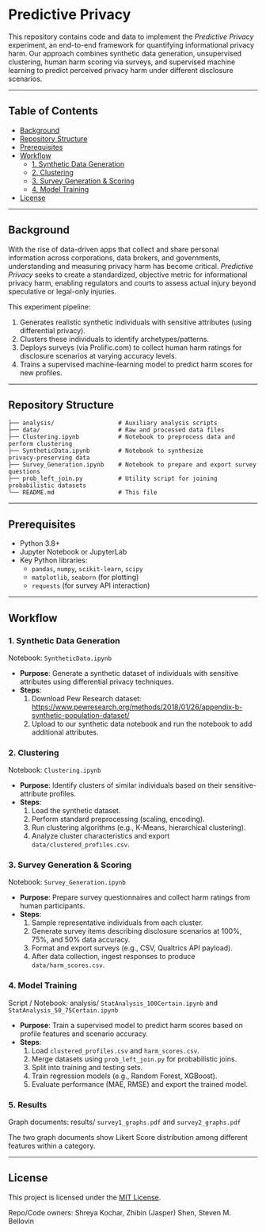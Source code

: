# Predictive Privacy

This repository contains code and data to implement the _Predictive Privacy_ experiment, an end-to-end framework for quantifying informational privacy harm. Our approach combines synthetic data generation, unsupervised clustering, human harm scoring via surveys, and supervised machine learning to predict perceived privacy harm under different disclosure scenarios.

---

## Table of Contents

- [Background](#background)
- [Repository Structure](#repository-structure)
- [Prerequisites](#prerequisites)
- [Workflow](#workflow)
  - [1. Synthetic Data Generation](#1-synthetic-data-generation)
  - [2. Clustering](#2-clustering)
  - [3. Survey Generation & Scoring](#3-survey-generation--scoring)
  - [4. Model Training](#4-model-training)
- [License](#license)

---

## Background

With the rise of data-driven apps that collect and share personal information across corporations, data brokers, and governments, understanding and measuring privacy harm has become critical. _Predictive Privacy_ seeks to create a standardized, objective metric for informational privacy harm, enabling regulators and courts to assess actual injury beyond speculative or legal-only injuries.

This experiment pipeline:
1. Generates realistic synthetic individuals with sensitive attributes (using differential privacy).
2. Clusters these individuals to identify archetypes/patterns.
3. Deploys surveys (via Prolific.com) to collect human harm ratings for disclosure scenarios at varying accuracy levels.
4. Trains a supervised machine-learning model to predict harm scores for new profiles.

---

## Repository Structure

```text
├── analysis/                  # Auxiliary analysis scripts
├── data/                      # Raw and processed data files
├── Clustering.ipynb           # Notebook to preprocess data and perform clustering
├── SyntheticData.ipynb        # Notebook to synthesize privacy‑preserving data
├── Survey_Generation.ipynb    # Notebook to prepare and export survey questions
├── prob_left_join.py          # Utility script for joining probabilistic datasets
└── README.md                  # This file
```

---

## Prerequisites

- Python 3.8+
- Jupyter Notebook or JupyterLab
- Key Python libraries:
  - `pandas`, `numpy`, `scikit-learn`, `scipy`
  - `matplotlib`, `seaborn` (for plotting)
  - `requests` (for survey API interaction)

---

## Workflow

### 1. Synthetic Data Generation

Notebook: `SyntheticData.ipynb`

- **Purpose**: Generate a synthetic dataset of individuals with sensitive attributes using differential privacy techniques.
- **Steps**:
  1. Download Pew Research dataset: https://www.pewresearch.org/methods/2018/01/26/appendix-b-synthetic-population-dataset/
  2. Upload to our synthetic data notebook and run the notebook to add additional attributes.

### 2. Clustering

Notebook: `Clustering.ipynb`

- **Purpose**: Identify clusters of similar individuals based on their sensitive-attribute profiles.
- **Steps**:
  1. Load the synthetic dataset.
  2. Perform standard preprocessing (scaling, encoding).
  3. Run clustering algorithms (e.g., K‑Means, hierarchical clustering).
  4. Analyze cluster characteristics and export `data/clustered_profiles.csv`.

### 3. Survey Generation & Scoring

Notebook: `Survey_Generation.ipynb`

- **Purpose**: Prepare survey questionnaires and collect harm ratings from human participants.
- **Steps**:
  1. Sample representative individuals from each cluster.
  2. Generate survey items describing disclosure scenarios at 100%, 75%, and 50% data accuracy.
  3. Format and export surveys (e.g., CSV, Qualtrics API payload).
  4. After data collection, ingest responses to produce `data/harm_scores.csv`.

### 4. Model Training

Script / Notebook: analysis/ `StatAnalysis_100Certain.ipynb` and `StatAnalysis_50_75Certain.ipynb`

- **Purpose**: Train a supervised model to predict harm scores based on profile features and scenario accuracy.
- **Steps**:
  1. Load `clustered_profiles.csv` and `harm_scores.csv`.
  2. Merge datasets using `prob_left_join.py` for probabilistic joins.
  3. Split into training and testing sets.
  4. Train regression models (e.g., Random Forest, XGBoost).
  5. Evaluate performance (MAE, RMSE) and export the trained model.

### 5. Results

Graph documents: results/ `survey1_graphs.pdf` and `survey2_graphs.pdf`

The two graph documents show Likert Score distribution among different features within a category.

---

## License

This project is licensed under the [MIT License](LICENSE).

Repo/Code owners: Shreya Kochar, Zhibin (Jasper) Shen, Steven M. Bellovin
